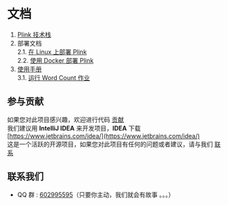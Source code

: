 # 文档

1. [Plink 技术栈](technicalNote.md)
2. 部署文档  
    2.1. [在 Linux 上部署 Plink](deploy-standalone-on-linux.md)  
    2.2. [使用 Docker 部署 Plink](deploy-standalone-on-docker.md)
3. [使用手册](manual/manual-home.md)  
    3.1. [运行 Word Count 作业](manual/manual-run-word-count.md)

## 参与贡献
如果您对此项目感兴趣，欢迎进行代码 [贡献](../CONTRIBUTING.md)  
我们建议用 **IntelliJ IDEA** 来开发项目，**IDEA** 下载 [https://www.jetbrains.com/idea/](https://www.jetbrains.com/idea/)  
这是一个活跃的开源项目，如果您对此项目有任何的问题或者建议，请与我们 [联系](#联系我们)

## 联系我们
- QQ 群 : [602995595](https://shang.qq.com/wpa/qunwpa?idkey=80abdf504880b073062bc0e65a40411379ca1df99726736f426b5e9fbbd02310)（只要你主动，我们就会有故事 。。。）
